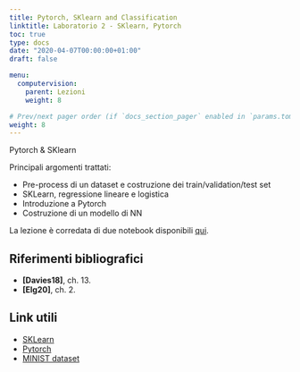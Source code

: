 ```yaml
---
title: Pytorch, SKlearn and Classification
linktitle: Laboratorio 2 - SKlearn, Pytorch
toc: true
type: docs
date: "2020-04-07T00:00:00+01:00"
draft: false

menu:
  computervision:
    parent: Lezioni
    weight: 8

# Prev/next pager order (if `docs_section_pager` enabled in `params.toml`)
weight: 8
---
```


Pytorch & SKlearn

Principali argomenti trattati:

- Pre-process di un dataset e costruzione dei train/validation/test set
- SKLearn, regressione lineare e logistica
- Introduzione a Pytorch
- Costruzione di un modello di NN

La lezione è corredata di due notebook disponibili [qui](https://github.com/gmanco/cv_notebooks/blob/master/labs_lecture/lab02).



## Riferimenti bibliografici

- **[Davies18]**, ch. 13. 
- **[Elg20]**, ch. 2.

## Link utili

- [SKLearn](https://scikit-learn.org/stable/)
- [Pytorch](https://pytorch.org/docs/stable/index.html)
- [MINIST dataset](https://www.openml.org/d/554/)

